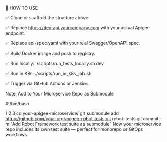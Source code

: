 🧪 HOW TO USE

✅ Clone or scaffold the structure above.

✅ Replace https://dev-api.yourcompany.com with your actual Apigee endpoint.

✅ Replace api-spec.yaml with your real Swagger/OpenAPI spec.

✅ Build Docker image and push to registry.

✅ Run locally: ./scripts/run_tests_locally.sh dev

✅ Run in K8s: ./scripts/run_in_k8s_job.sh

✅ Trigger via GitHub Actions or Jenkins.

Note: Add to Your Microservice Repo as Submodule

#!/bin/bash


1
2
3
cd your-apigee-microservice/
git submodule add https://github.com/your-org/apigee-robot-tests.git robot-tests
git commit -m "Add Robot Framework test suite as submodule"
Now your microservice repo includes its own test suite — perfect for monorepo or GitOps workflows.

